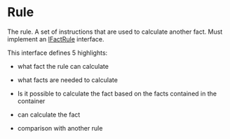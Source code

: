 # Rule

The rule. A set of instructions that are used to calculate another fact. Must implement an [IFactRule](../FactFactory/FactFactory/Interfaces/IFactRule.cs) interface.

This interface defines 5 highlights:

- what fact the rule can calculate

- what facts are needed to calculate

- Is it possible to calculate the fact based on the facts contained in the container

- can calculate the fact

- comparison with another rule
